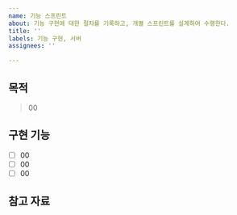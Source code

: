 ```yaml
---
name: 기능 스프린트
about: 기능 구현에 대한 절차를 기록하고, 개별 스프린트를 설계하여 수행한다.
title: ''
labels: 기능 구현, 서버
assignees: ''

---
```


## 목적
> 00

## 구현 기능
- [ ] 00
- [ ] 00
- [ ] 00

## 참고 자료
